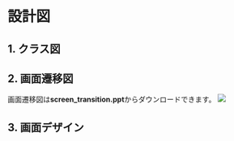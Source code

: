 # 設計図

## 1. クラス図
## 2. 画面遷移図
画面遷移図は**screen_transition.ppt**からダウンロードできます。
![](https://raw.githubusercontent.com/matsutakk/Pl2018_project2/Design/image/screentransition.png)
## 3. 画面デザイン
